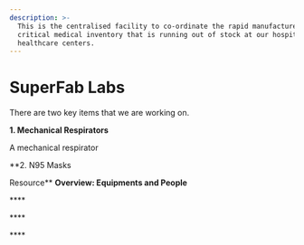 ```yaml
---
description: >-
  This is the centralised facility to co-ordinate the rapid manufacture of most
  critical medical inventory that is running out of stock at our hospitals and
  healthcare centers.
---
```


# SuperFab Labs

There are two key items that we are working on.  
  
**1. Mechanical Respirators**  
  
A mechanical respirator 

**2. N95 Masks  
  
Resource** **Overview: Equipments and People**  
  


\*\*\*\*

\*\*\*\*

\*\*\*\*



